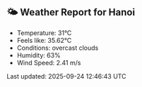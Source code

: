 <!-- WEATHER-START -->
## 🌤 Weather Report for Hanoi

- Temperature: 31°C
- Feels like: 35.62°C
- Conditions: overcast clouds
- Humidity: 63%
- Wind Speed: 2.41 m/s

Last updated: 2025-09-24 12:46:43 UTC
<!-- WEATHER-END -->
